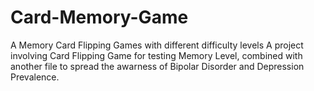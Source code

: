 # Card-Memory-Game
A Memory Card Flipping Games with different difficulty levels
A project involving Card Flipping Game for testing Memory Level, combined with another file to spread the awarness of Bipolar Disorder and Depression Prevalence. 
